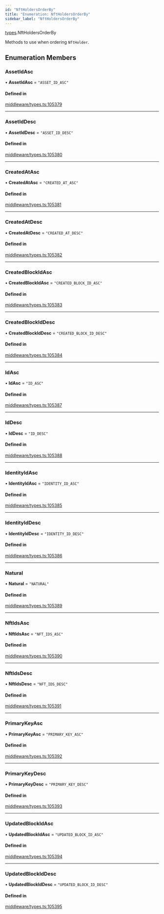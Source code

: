 ```yaml
---
id: "NftHoldersOrderBy"
title: "Enumeration: NftHoldersOrderBy"
sidebar_label: "NftHoldersOrderBy"
---
```


[types](../../../modules/Types/Types.md).NftHoldersOrderBy

Methods to use when ordering `NftHolder`.

## Enumeration Members

### AssetIdAsc

• **AssetIdAsc** = ``"ASSET_ID_ASC"``

#### Defined in

[middleware/types.ts:105379](https://github.com/PolymeshAssociation/polymesh-sdk/blob/3cc570ade/src/middleware/types.ts#L105379)

___

### AssetIdDesc

• **AssetIdDesc** = ``"ASSET_ID_DESC"``

#### Defined in

[middleware/types.ts:105380](https://github.com/PolymeshAssociation/polymesh-sdk/blob/3cc570ade/src/middleware/types.ts#L105380)

___

### CreatedAtAsc

• **CreatedAtAsc** = ``"CREATED_AT_ASC"``

#### Defined in

[middleware/types.ts:105381](https://github.com/PolymeshAssociation/polymesh-sdk/blob/3cc570ade/src/middleware/types.ts#L105381)

___

### CreatedAtDesc

• **CreatedAtDesc** = ``"CREATED_AT_DESC"``

#### Defined in

[middleware/types.ts:105382](https://github.com/PolymeshAssociation/polymesh-sdk/blob/3cc570ade/src/middleware/types.ts#L105382)

___

### CreatedBlockIdAsc

• **CreatedBlockIdAsc** = ``"CREATED_BLOCK_ID_ASC"``

#### Defined in

[middleware/types.ts:105383](https://github.com/PolymeshAssociation/polymesh-sdk/blob/3cc570ade/src/middleware/types.ts#L105383)

___

### CreatedBlockIdDesc

• **CreatedBlockIdDesc** = ``"CREATED_BLOCK_ID_DESC"``

#### Defined in

[middleware/types.ts:105384](https://github.com/PolymeshAssociation/polymesh-sdk/blob/3cc570ade/src/middleware/types.ts#L105384)

___

### IdAsc

• **IdAsc** = ``"ID_ASC"``

#### Defined in

[middleware/types.ts:105387](https://github.com/PolymeshAssociation/polymesh-sdk/blob/3cc570ade/src/middleware/types.ts#L105387)

___

### IdDesc

• **IdDesc** = ``"ID_DESC"``

#### Defined in

[middleware/types.ts:105388](https://github.com/PolymeshAssociation/polymesh-sdk/blob/3cc570ade/src/middleware/types.ts#L105388)

___

### IdentityIdAsc

• **IdentityIdAsc** = ``"IDENTITY_ID_ASC"``

#### Defined in

[middleware/types.ts:105385](https://github.com/PolymeshAssociation/polymesh-sdk/blob/3cc570ade/src/middleware/types.ts#L105385)

___

### IdentityIdDesc

• **IdentityIdDesc** = ``"IDENTITY_ID_DESC"``

#### Defined in

[middleware/types.ts:105386](https://github.com/PolymeshAssociation/polymesh-sdk/blob/3cc570ade/src/middleware/types.ts#L105386)

___

### Natural

• **Natural** = ``"NATURAL"``

#### Defined in

[middleware/types.ts:105389](https://github.com/PolymeshAssociation/polymesh-sdk/blob/3cc570ade/src/middleware/types.ts#L105389)

___

### NftIdsAsc

• **NftIdsAsc** = ``"NFT_IDS_ASC"``

#### Defined in

[middleware/types.ts:105390](https://github.com/PolymeshAssociation/polymesh-sdk/blob/3cc570ade/src/middleware/types.ts#L105390)

___

### NftIdsDesc

• **NftIdsDesc** = ``"NFT_IDS_DESC"``

#### Defined in

[middleware/types.ts:105391](https://github.com/PolymeshAssociation/polymesh-sdk/blob/3cc570ade/src/middleware/types.ts#L105391)

___

### PrimaryKeyAsc

• **PrimaryKeyAsc** = ``"PRIMARY_KEY_ASC"``

#### Defined in

[middleware/types.ts:105392](https://github.com/PolymeshAssociation/polymesh-sdk/blob/3cc570ade/src/middleware/types.ts#L105392)

___

### PrimaryKeyDesc

• **PrimaryKeyDesc** = ``"PRIMARY_KEY_DESC"``

#### Defined in

[middleware/types.ts:105393](https://github.com/PolymeshAssociation/polymesh-sdk/blob/3cc570ade/src/middleware/types.ts#L105393)

___

### UpdatedBlockIdAsc

• **UpdatedBlockIdAsc** = ``"UPDATED_BLOCK_ID_ASC"``

#### Defined in

[middleware/types.ts:105394](https://github.com/PolymeshAssociation/polymesh-sdk/blob/3cc570ade/src/middleware/types.ts#L105394)

___

### UpdatedBlockIdDesc

• **UpdatedBlockIdDesc** = ``"UPDATED_BLOCK_ID_DESC"``

#### Defined in

[middleware/types.ts:105395](https://github.com/PolymeshAssociation/polymesh-sdk/blob/3cc570ade/src/middleware/types.ts#L105395)
